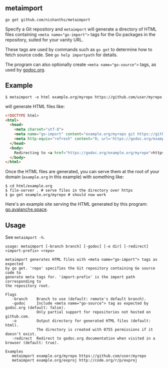 ## metaimport

`go get github.com/nishanths/metaimport`

Specify a Git repository and `metaimport` will generate a directory of
HTML files containing `<meta name="go-import">` tags for the Go packages
in the repository, suited for your vanity URL.

These tags are used by commands such as `go get` to determine how to fetch 
source code. See `go help importpath` for details.

The program can also optionally create `<meta name="go-source">` tags, as used by 
[godoc.org](https://github.com/golang/gddo/wiki/Source-Code-Links).

## Example

```
$ metaimport -o html example.org/myrepo https://github.com/user/myrepo
```

will generate HTML files like:

```html
<!DOCTYPE html>
<html>
  <head>
    <meta charset="utf-8">
    <meta name="go-import" content="example.org/myrepo git https://github.com/user/myrepo">
    <meta http-equiv="refresh" content="0; url='https://godoc.org/example.org/myrepo'">
  </head>
  <body>
    Redirecting to <a href="https://godoc.org/example.org/myrepo">https://godoc.org/example.org/myrepo</a>
  </body>
</html>
```

Once the HTML files are generated, you can serve them at the root of your domain 
(`example.org` in this example) with something like:

```
$ cd html/example.org
$ file-server . # serve files in the directory over https
$ go get example.org/myrepo # should now work
```

Here's an example site serving the HTML generated by this program:
[go.avalanche.space](https://go.avalanche.space).

## Usage

See `metaimport -h`.

```
usage: metaimport [-branch branch] [-godoc] [-o dir] [-redirect] <import-prefix> <repo>

metaimport generates HTML files with <meta name="go-import"> tags as expected
by go get. 'repo' specifies the Git repository containing Go source code to
generate meta tags for. 'import-prefix' is the import path corresponding to
the repository root.

Flags
   -branch    Branch to use (default: remote's default branch).
   -godoc     Include <meta name="go-source"> tag as expected by godoc.org (default: false).
              Only partial support for repositories not hosted on github.com.
   -o         Output directory for generated HTML files (default: html).
              The directory is created with 0755 permissions if it doesn't exist.
   -redirect  Redirect to godoc.org documentation when visited in a browser (default: true).

Examples
   metaimport example.org/myrepo https://github.com/user/myrepo
   metaimport example.org/exproj http://code.org/r/p/exproj
```
